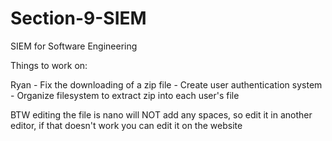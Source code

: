 # Section-9-SIEM
SIEM for Software Engineering

Things to work on:

Ryan
	- Fix the downloading of a zip file
	- Create user authentication system
	- Organize filesystem to extract zip into each user's file

BTW editing the file is nano will NOT add any spaces, so edit it in another editor, if that doesn't work you can edit it on the website
